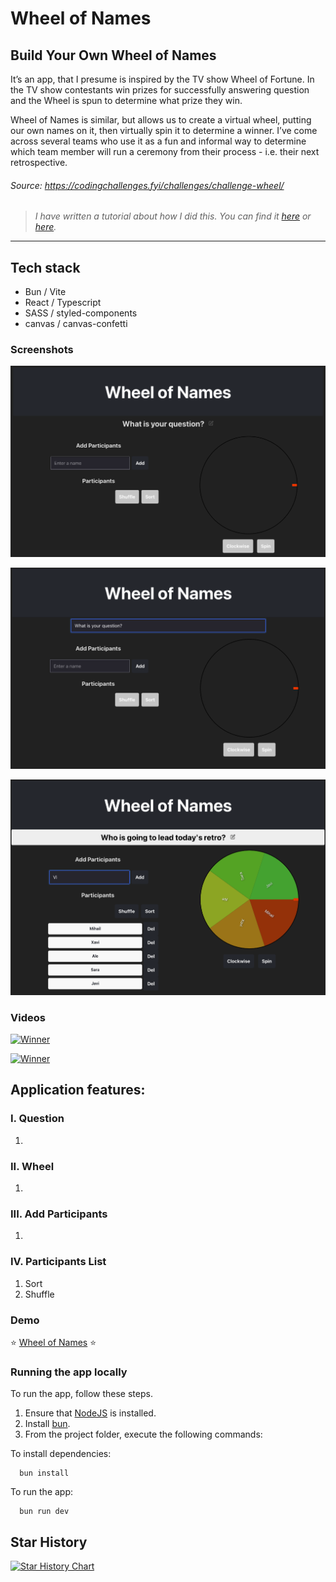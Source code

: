 # Wheel of Names

## Build Your Own Wheel of Names

It’s an app, that I presume is inspired by the TV show Wheel of Fortune. In the TV show contestants win prizes for successfully answering question and the Wheel is spun to determine what prize they win.

Wheel of Names is similar, but allows us to create a virtual wheel, putting our own names on it, then virtually spin it to determine a winner. I’ve come across several teams who use it as a fun and informal way to determine which team member will run a ceremony from their process - i.e. their next retrospective.

###### Source: https://codingchallenges.fyi/challenges/challenge-wheel/

> _I have written a tutorial about how I did this. You can find it [here](https://www.mihailgaberov.com) or [here](https://www.freecodecamp.org/news/)._

<hr />

## Tech stack

- Bun / Vite
- React / Typescript
- SASS / styled-components
- canvas / canvas-confetti

### Screenshots

![Initial screen](https://github.com/mihailgaberov/Wheel-of-Names/blob/main/screenshots/initial-screen.png)

![Entering question](https://github.com/mihailgaberov/Wheel-of-Names/blob/main/screenshots/entering-question.png)

![Entering participants](https://github.com/mihailgaberov/Wheel-of-Names/blob/main/screenshots/entering-participants.png)

### Videos

[![Winner](https://i9.ytimg.com/vi/sugUnci1Rlw/mqdefault.jpg?v=66e6b99b&sqp=CIDzmrcG-oaymwEmCMACELQB8quKqQMa8AEB-AHqB4AC0AWKAgwIABABGH8gPigTMA8=&rs=AOn4CLB60U8amH1NPaaeZvLY2qT0Biq5lw)](https://youtu.be/sugUnci1Rlw)

[![Winner](https://i9.ytimg.com/vi/gIc6wtH9fK8/mqdefault.jpg?v=66e6bbd8&sqp=CNj3mrcG-oaymwEmCMACELQB8quKqQMa8AEB-AHqB4AC0AWKAgwIABABGBsgcigRMA8=&rs=AOn4CLAVIFXCzw1LzUI_VPIZpy6po0NYbA)](https://youtu.be/gIc6wtH9fK8)

## Application features:

### I. Question

1.

### II. Wheel

1.

### III. Add Participants

1.

### IV. Participants List

1. Sort
2. Shuffle

### Demo

:star: [Wheel of Names](https://wheel-of-names-three.vercel.app//) :star:

### Running the app locally

To run the app, follow these steps.

1. Ensure that [NodeJS](http://nodejs.org/) is installed.
2. Install [bun](https://bun.sh/docs/installation).
3. From the project folder, execute the following commands:

To install dependencies:

```shell
  bun install
```

To run the app:

```shell
  bun run dev
```

## Star History

[![Star History Chart](https://api.star-history.com/svg?repos=mihailgaberov/Wheel-of-Names&type=Date)](https://star-history.com/#mihailgaberov/Wheel-of-Names&Date)

